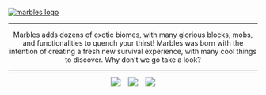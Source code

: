 [![marbles logo](https://dodogang.net/assets/img/projects/marbles/title.png)](https://marbles.dodogang.net)

---

<p align="center">
    Marbles adds dozens of exotic biomes, with many glorious blocks, mobs, and functionalities to quench your thirst! Marbles was born with the intention of creating a fresh new survival experience, with many cool things to discover. Why don’t we go take a look?
</p>

---

<div style="scale: 125%; image-rendering: crisp-edges;" align="center">
  <a href="https://discord.dodogang.net"><img src="https://dodogang.net/assets/img/discord.png"></a>&nbsp;&nbsp;
  <a href="https://twitter.com/dodogangmods"><img src="https://dodogang.net/assets/img/twitter.png"></a>&nbsp;&nbsp;
  <a href="https://patreon.com/dodogang"><img src="https://dodogang.net/assets/img/patreon.png"></a>
</div>
